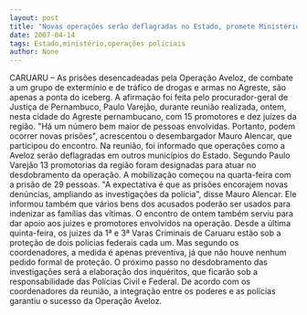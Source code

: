 ```yaml
---
layout: post
title: "Novas operações serão deflagradas no Estado, promete Ministério Público do Estado"
date: 2007-04-14
tags: Estado,ministério,operações policiais
author: None
---
```


CARUARU – As prisões desencadeadas pela Operação Aveloz, de combate a um grupo de extermínio e de tráfico de drogas e armas no Agreste, são apenas a ponta do iceberg. A afirmação foi feita pelo procurador-geral de Justiça de Pernambuco, Paulo Varejão, durante reunião realizada, ontem, nesta cidade do Agreste pernambucano, com 15 promotores e dez juízes da região. \"Há um número bem maior de pessoas envolvidas. Portanto, podem ocorrer novas prisões\", acrescentou o desembargador Mauro Alencar, que participou do encontro. Na reunião, foi informado que operações como a Aveloz serão deflagradas em outros municípios do Estado. 
Segundo Paulo Varejão 13 promotorias da região foram designadas para atuar no desdobramento da operação. A mobilização começou na quarta-feira com a prisão de 29 pessoas. \"A expectativa é que as prisões encorajem novas denúncias, ampliando as investigações da polícia\", disse Mauro Alencar. Ele informou também que vários bens dos acusados poderão ser usados para indenizar as famílias das vítimas. 
O encontro de ontem também serviu para dar apoio aos juizes e promotores envolvidos na operação. Desde a última quinta-feira, os juizes da 1ª e 3ª Varas Criminais de Caruaru estão sob a proteção de dois policias federais cada um. Mas segundo os coordenadores, a medida é apenas preventiva, já que não houve nenhum pedido formal de proteção. 
O próximo passo no desdobramento das investigações será a elaboração dos inquéritos, que ficarão sob a responsabilidade das Polícias Civil e Federal. De acordo com os coordenadores da reunião, a integração entre os poderes e as polícias garantiu o sucesso da Operação Aveloz.  